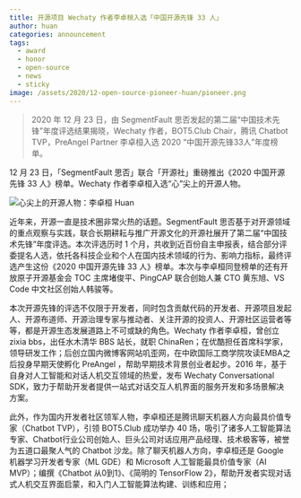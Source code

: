 ```yaml
---
title: 开源项目 Wechaty 作者李卓桓入选「中国开源先锋 33 人」
author: huan
categories: announcement
tags:
  - award
  - honor
  - open-source
  - news
  - sticky
image: /assets/2020/12-open-source-pioneer-huan/pioneer.png
---
```


> 2020 年 12 月 23 日，由 SegmentFault 思否发起的第二届“中国技术先锋”年度评选结果揭晓，Wechaty 作者，BOT5.Club Chair，腾讯 Chatbot TVP，PreAngel Partner 李卓桓入选 2020 “中国开源先锋33人”年度榜单。

12 月 23 日，「SegmentFault 思否」联合「开源社」重磅推出《2020 中国开源先锋 33 人》榜单。Wechaty 作者李卓桓入选“心”尖上的开源人物。

![心尖上的开源人物：李卓桓 Huan](/assets/2020/12-open-source-pioneer-huan/segmentfault-oss-award-huan.jpg)

近年来，开源一直是技术圈非常火热的话题。SegmentFault 思否基于对开源领域的重点观察与实践，联合长期耕耘与推广开源文化的开源社展开了第二届“中国技术先锋”年度评选。本次评选历时 1 个月，共收到近百份自主申报表，结合部分评委提名人选，依托各科技企业和个人在国内技术领域的行为、影响力指标，最终评选产生这份《2020 中国开源先锋 33 人》榜单。本次与李卓桓同登榜单的还有开放原子开源基金会 TOC 主席堵俊平、PingCAP 联合创始人兼 CTO 黄东旭、VS Code 中文社区创始人韩骏等。

本次开源先锋的评选不仅限于开发者，同时包含贡献代码的开发者、开源项目发起人、开源布道师、开源治理专家与推动者、关注开源的投资人、开源社区运营者等等，都是开源生态发展道路上不可或缺的角色。Wechaty 作者李卓桓，曾创立 zixia bbs，出任水木清华 BBS 站长，就职 ChinaRen；在优酷担任首席科学家，领导研发工作；后创立国内微博客网站叽歪网，在中欧国际工商学院攻读EMBA之后投身早期天使孵化 PreAngel ，帮助早期技术背景创业者起步。2016 年，基于自身对人工智能和对话人机交互领域的热爱，发布 Wechaty Conversational SDK，致力于帮助开发者提供一站式对话交互人机界面的服务开发和多场景解决方案。

此外，作为国内开发者社区领军人物，李卓桓还是腾讯聊天机器人方向最具价值专家（Chatbot TVP），引领 BOT5.Club 成功举办 40 场，吸引了诸多人工智能算法专家、Chatbot行业公司创始人、巨头公司对话应用产品经理、技术极客等，被誉为五道口最聚人气的 Chatbot 沙龙。除了聊天机器人方向，李卓桓还是 Google 机器学习开发者专家（ML GDE）和 Microsoft 人工智能最具价值专家（AI MVP）；编撰《Chatbot 从0到1》、《简明的 TensorFlow 2》，帮助开发者实现对话式人机交互界面启蒙，和入门人工智能算法构建、训练和应用；
